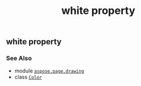 ﻿---
title: white property
second_title: Aspose.Page for Python via .NET API References
description: 
type: docs
weight: 1550
url: /python-net/aspose.page.drawing/color/white/
is_root: false
---

## white property


### See Also
* module [`aspose.page.drawing`](../../)
* class [`Color`](/page/python-net/aspose.page.drawing/color)

